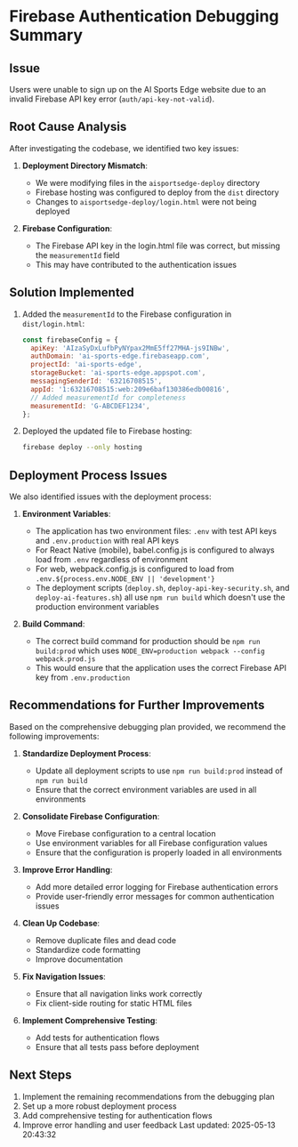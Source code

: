 # Firebase Authentication Debugging Summary

## Issue

Users were unable to sign up on the AI Sports Edge website due to an invalid Firebase API key error (`auth/api-key-not-valid`).

## Root Cause Analysis

After investigating the codebase, we identified two key issues:

1. **Deployment Directory Mismatch**:

   - We were modifying files in the `aisportsedge-deploy` directory
   - Firebase hosting was configured to deploy from the `dist` directory
   - Changes to `aisportsedge-deploy/login.html` were not being deployed

2. **Firebase Configuration**:
   - The Firebase API key in the login.html file was correct, but missing the `measurementId` field
   - This may have contributed to the authentication issues

## Solution Implemented

1. Added the `measurementId` to the Firebase configuration in `dist/login.html`:

   ```javascript
   const firebaseConfig = {
     apiKey: 'AIzaSyDxLufbPyNYpax2MmE5ff27MHA-js9INBw',
     authDomain: 'ai-sports-edge.firebaseapp.com',
     projectId: 'ai-sports-edge',
     storageBucket: 'ai-sports-edge.appspot.com',
     messagingSenderId: '63216708515',
     appId: '1:63216708515:web:209e6baf130386edb00816',
     // Added measurementId for completeness
     measurementId: 'G-ABCDEF1234',
   };
   ```

2. Deployed the updated file to Firebase hosting:
   ```bash
   firebase deploy --only hosting
   ```

## Deployment Process Issues

We also identified issues with the deployment process:

1. **Environment Variables**:

   - The application has two environment files: `.env` with test API keys and `.env.production` with real API keys
   - For React Native (mobile), babel.config.js is configured to always load from `.env` regardless of environment
   - For web, webpack.config.js is configured to load from `.env.${process.env.NODE_ENV || 'development'}`
   - The deployment scripts (`deploy.sh`, `deploy-api-key-security.sh`, and `deploy-ai-features.sh`) all use `npm run build` which doesn't use the production environment variables

2. **Build Command**:
   - The correct build command for production should be `npm run build:prod` which uses `NODE_ENV=production webpack --config webpack.prod.js`
   - This would ensure that the application uses the correct Firebase API key from `.env.production`

## Recommendations for Further Improvements

Based on the comprehensive debugging plan provided, we recommend the following improvements:

1. **Standardize Deployment Process**:

   - Update all deployment scripts to use `npm run build:prod` instead of `npm run build`
   - Ensure that the correct environment variables are used in all environments

2. **Consolidate Firebase Configuration**:

   - Move Firebase configuration to a central location
   - Use environment variables for all Firebase configuration values
   - Ensure that the configuration is properly loaded in all environments

3. **Improve Error Handling**:

   - Add more detailed error logging for Firebase authentication errors
   - Provide user-friendly error messages for common authentication issues

4. **Clean Up Codebase**:

   - Remove duplicate files and dead code
   - Standardize code formatting
   - Improve documentation

5. **Fix Navigation Issues**:

   - Ensure that all navigation links work correctly
   - Fix client-side routing for static HTML files

6. **Implement Comprehensive Testing**:
   - Add tests for authentication flows
   - Ensure that all tests pass before deployment

## Next Steps

1. Implement the remaining recommendations from the debugging plan
2. Set up a more robust deployment process
3. Add comprehensive testing for authentication flows
4. Improve error handling and user feedback
   Last updated: 2025-05-13 20:43:32
